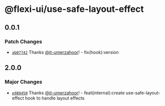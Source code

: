 # @flexi-ui/use-safe-layout-effect

## 0.0.1

### Patch Changes

- [`ab07742`](https://github.com/flexi-ui/flexi-ui/commit/ab07742c2d050bdea18d1f8c440e09171de451fb) Thanks [@it-umerzahoor](https://github.com/it-umerzahoor)! - fix(hook):version

## 2.0.0

### Major Changes

- [`e980450`](https://github.com/flexi-ui/flexi-ui/commit/e980450115dfc92abfd7d02c0b80515421ef60c0) Thanks [@it-umerzahoor](https://github.com/it-umerzahoor)! - feat(internal):create use-safe-layout-effect hook to handle layout effects
